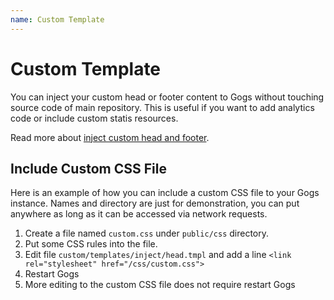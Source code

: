 ```yaml
---
name: Custom Template
---
```


# Custom Template

You can inject your custom head or footer content to Gogs without touching source code of main repository. This is useful if you want to add analytics code or include custom statis resources.

Read more about [inject custom head and footer](https://discuss.gogs.io/t/how-to-inject-custom-head-and-footer/943).

## Include Custom CSS File

Here is an example of how you can include a custom CSS file to your Gogs instance. Names and directory are just for demonstration, you can put anywhere as long as it can be accessed via network requests.

1. Create a file named `custom.css` under `public/css` directory.
2. Put some CSS rules into the file.
3. Edit file `custom/templates/inject/head.tmpl` and add a line `<link rel="stylesheet" href="/css/custom.css">`
4. Restart Gogs
5. More editing to the custom CSS file does not require restart Gogs